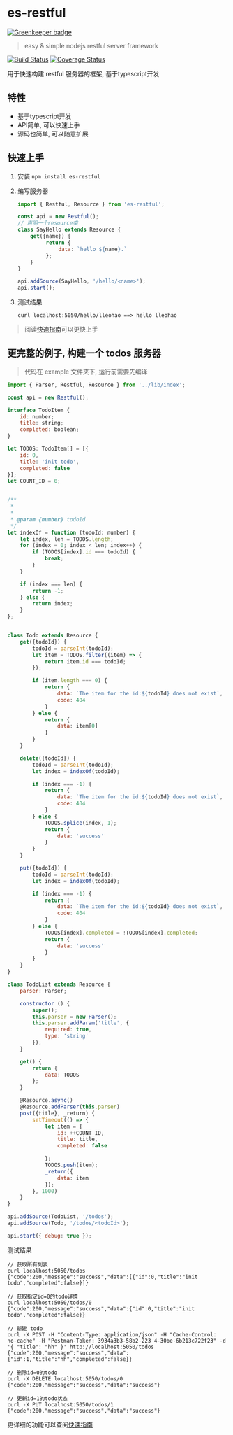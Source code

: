 # es-restful

[![Greenkeeper badge](https://badges.greenkeeper.io/lleohao/es-restful.svg)](https://greenkeeper.io/)
> easy & simple nodejs restful server framework

[![Build Status](https://travis-ci.org/lleohao/es-restful.svg?branch=master)](https://travis-ci.org/lleohao/es-restful) [![Coverage Status](https://coveralls.io/repos/github/lleohao/es-restful/badge.svg?branch=master)](https://coveralls.io/github/lleohao/es-restful?branch=master)

用于快速构建 restful 服务器的框架, 基于typescript开发



## 特性

* 基于typescript开发
* API简单, 可以快速上手
* 源码也简单, 可以随意扩展





## 快速上手

1. 安装 `npm install es-restful`

2. 编写服务器

   ```javascript
   import { Restful, Resource } from 'es-restful';

   const api = new Restful();
   // 声明一个resource类
   class SayHello extends Resource {
       get({name}) {
         	return {
           	    data: `hello ${name}.`
            };
       }
   }

   api.addSource(SayHello, '/hello/<name>');
   api.start();
   ```

3. 测试结果

   ```curl
   curl localhost:5050/hello/lleohao ==> hello lleohao
   ```


> 阅读[快速指南](//lleohao.github.io/restful/#/guide)可以更快上手



## 更完整的例子, 构建一个 todos 服务器

> 代码在 example 文件夹下, 运行前需要先编译

```javascript
import { Parser, Restful, Resource } from '../lib/index';

const api = new Restful();

interface TodoItem {
    id: number;
    title: string;
    completed: boolean;
}

let TODOS: TodoItem[] = [{
    id: 0,
    title: 'init todo',
    completed: false
}];
let COUNT_ID = 0;


/**
 * 
 * 
 * @param {number} todoId
 */
let indexOf = function (todoId: number) {
    let index, len = TODOS.length;
    for (index = 0; index < len; index++) {
        if (TODOS[index].id === todoId) {
            break;
        }
    }

    if (index === len) {
        return -1;
    } else {
        return index;
    }
};


class Todo extends Resource {
    get({todoId}) {
        todoId = parseInt(todoId);
        let item = TODOS.filter((item) => {
            return item.id === todoId;
        });

        if (item.length === 0) {
            return {
                data: `The item for the id:${todoId} does not exist`,
                code: 404
            }
        } else {
            return {
                data: item[0]
            }
        }
    }

    delete({todoId}) {
        todoId = parseInt(todoId);
        let index = indexOf(todoId);

        if (index === -1) {
            return {
                data: `The item for the id:${todoId} does not exist`,
                code: 404
            }
        } else {
            TODOS.splice(index, 1);
            return {
                data: 'success'
            }
        }
    }

    put({todoId}) {
        todoId = parseInt(todoId);
        let index = indexOf(todoId);

        if (index === -1) {
            return {
                data: `The item for the id:${todoId} does not exist`,
                code: 404
            }
        } else {
            TODOS[index].completed = !TODOS[index].completed;
            return {
                data: 'success'
            }
        }
    }
}

class TodoList extends Resource {
    parser: Parser;

    constructor () {
        super();
        this.parser = new Parser();
        this.parser.addParam('title', {
            required: true,
            type: 'string'
        });
    }

    get() {
        return {
            data: TODOS
        };
    }

    @Resource.async()
    @Resource.addParser(this.parser)
    post({title}, _return) {
        setTimeout(() => {
            let item = {
                id: ++COUNT_ID,
                title: title,
                completed: false

            };
            TODOS.push(item);
            _return({
                data: item
            });
        }, 1000)
    }
}

api.addSource(TodoList, '/todos');
api.addSource(Todo, '/todos/<todoId>');

api.start({ debug: true });
```

测试结果

```curl
// 获取所有列表
curl localhost:5050/todos 
{"code":200,"message":"success","data":[{"id":0,"title":"init todo","completed":false}]}

// 获取指定id=0的todo详情
curl localhost:5050/todos/0
{"code":200,"message":"success","data":{"id":0,"title":"init todo","completed":false}}

// 新建 todo
curl -X POST -H "Content-Type: application/json" -H "Cache-Control: no-cache" -H "Postman-Token: 3934a3b3-58b2-223 4-30be-6b213c722f23" -d '{ "title": "hh" }' http://localhost:5050/todos
{"code":200,"message":"success","data":{"id":1,"title":"hh","completed":false}}

// 删除id=0的todo
curl -X DELETE localhost:5050/todos/0
{"code":200,"message":"success","data":"success"}

// 更新id=1的todo状态
curl -X PUT localhost:5050/todos/1
{"code":200,"message":"success","data":"success"}
```

更详细的功能可以查阅[快速指南](//lleohao.github.io/restful/#/guide)
